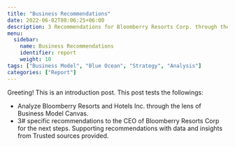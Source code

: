 ```yaml
---
title: "Business Recommendations"
date: 2022-06-02T08:06:25+06:00
description: 3 Recommendations for Bloomberry Resorts Corp. through the lens of Business Model Canva, Blue Ocean Strategy Business, and industry overview
menu:
  sidebar:
    name: Business Recommendations
    identifier: report
    weight: 10
tags: ["Business Model", "Blue Ocean", "Strategy", "Analysis"]
categories: ["Report"]
---
```


Greeting! This is an introduction post. This post tests the followings:

- Analyze Bloomberry Resorts and Hotels Inc. through the lens of Business Model Canvas.
- 3# specific recommendations to the CEO of Bloomberry Resorts Corp for the next steps. Supporting recommendations with data and insights from Trusted sources provided.


